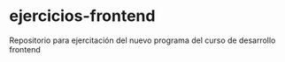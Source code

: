# ejercicios-frontend
Repositorio para ejercitación del nuevo programa del curso de desarrollo frontend
